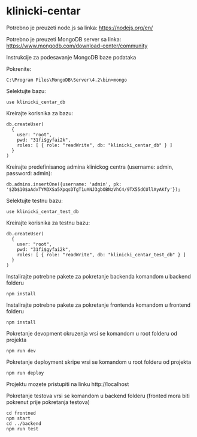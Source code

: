 # klinicki-centar

Potrebno je preuzeti node.js sa linka: https://nodejs.org/en/

Potrebno je preuzeti MongoDB server sa linka: https://www.mongodb.com/download-center/community

Instrukcije za podesavanje MongoDB baze podataka

Pokrenite: 
```
C:\Program Files\MongoDB\Server\4.2\bin>mongo
```

Selektujte bazu:

```
use klinicki_centar_db
```

Kreirajte korisnika za bazu:

```
db.createUser(
  {
    user: "root",
    pwd: "31fi$gyfai2k",
    roles: [ { role: "readWrite", db: "klinicki_centar_db" } ]
  }
)
```




Kreirajte predefinisanog admina klinickog centra (username: admin, password: admin):
```
db.admins.insertOne({username: 'admin', pk: '$2b$10$aAdxTYM3XSa5XpqsDTgT1uXNJ3gbOBNzVhC4/9TX55dCUllAyAKfy'});
```

Selektujte testnu bazu:
```
use klinicki_centar_test_db
```

Kreirajte korisnika za testnu bazu:

```
db.createUser(
  {
    user: "root",
    pwd: "31fi$gyfai2k",
    roles: [ { role: "readWrite", db: "klinicki_centar_test_db" } ]
  }
)
```

Instalirajte potrebne pakete za pokretanje backenda komandom u backend folderu
```
npm install
```

Instalirajte potrebne pakete za pokretanje frontenda komandom u frontend folderu
```
npm install
```

Pokretanje devopment okruzenja vrsi se komandom u root folderu od projekta
```
npm run dev
```


Pokretanje deployment skripe vrsi se komandom u root folderu od projekta
```
npm run deploy
```

Projektu mozete pristupiti na linku http://localhost


Pokretanje testova vrsi se komandom u backend folderu (fronted mora biti pokrenut prije pokretanja testova)
```
cd frontned
npm start
cd ../backend
npm run test
```


